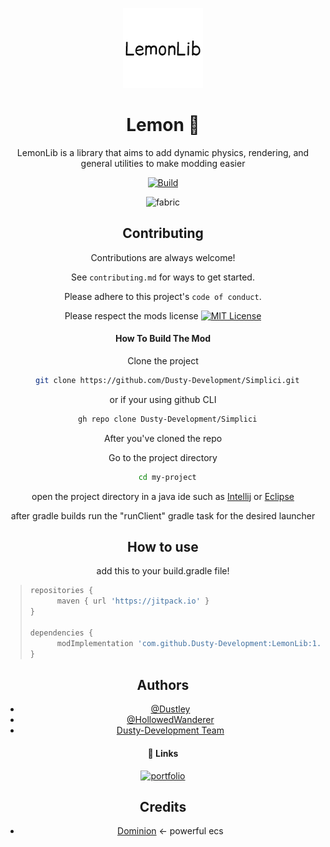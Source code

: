 <center><div align="center">

![Logo-Recovered](src/main/resources/assets/lemon/icon.png)

# Lemon 🍋

LemonLib is a library that aims to add dynamic physics, rendering, and general utilities to make modding easier

[![Build](https://github.com/Dusty-Development/LemonLib/actions/workflows/build.yml/badge.svg)](https://github.com/Dusty-Development/Simplici/actions/workflows/build.yml)

<img alt="fabric" height="56" src="https://cdn.jsdelivr.net/npm/@intergrav/devins-badges@3/assets/cozy/supported/fabric_vector.svg">

## Contributing

Contributions are always welcome!

See `contributing.md` for ways to get started.

Please adhere to this project's `code of conduct`.

Please respect the mods license
[![MIT License](https://img.shields.io/badge/MIT-blue.svg)](https://www.apache.org/licenses/LICENSE-2.0)

#### How To Build The Mod

Clone the project

```bash
  git clone https://github.com/Dusty-Development/Simplici.git
```
or if your using github CLI
```bash
  gh repo clone Dusty-Development/Simplici
```

After you've cloned the repo

Go to the project directory

```bash
  cd my-project
```

open the project directory in a java ide such as [Intellij](https://www.jetbrains.com/idea/) or [Eclipse](https://eclipseide.org)

after gradle builds run the "runClient" gradle task for the desired launcher

## How to use
add this to your build.gradle file!

> <left><div align="left">
> ```gradle
> repositories {
>       maven { url 'https://jitpack.io' }
> }
> 
> dependencies {
>       modImplementation 'com.github.Dusty-Development:LemonLib:1.21.1-SNAPSHOT'
> }
> ```

## Authors

- [@Dustley](https://github.com/Dustley)
- [@HollowedWanderer](https://github.com/HollowedWanderer)
- [Dusty-Development Team](https://github.com/Dusty-Development/people)

#### 🔗 Links
[![portfolio](https://img.shields.io/badge/Dustley's_Channel-000?style=for-the-badge&logo=youtube&logoColor=red)](https://www.youtube.com/channel/UC6_mejtQMMNBCyeju8Z0NpA)

## Credits

- [Dominion](https://github.com/dominion-dev/dominion-ecs-java) <- powerful ecs
